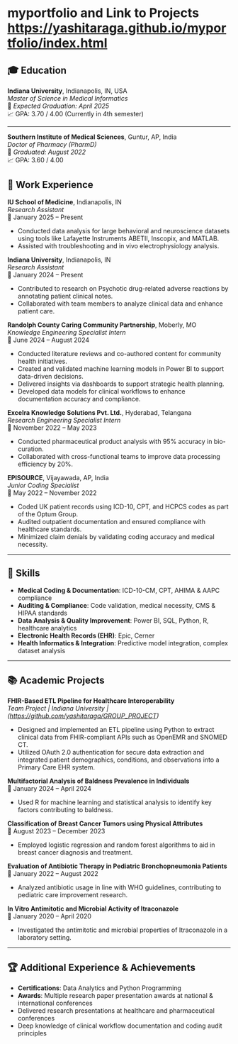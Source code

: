 # myportfolio and Link to Projects https://yashitaraga.github.io/myportfolio/index.html
## 🎓 Education

**Indiana University**, Indianapolis, IN, USA  
*Master of Science in Medical Informatics*  
📅 *Expected Graduation: April 2025*  
📈 GPA: 3.70 / 4.00 (Currently in 4th semester)

---

**Southern Institute of Medical Sciences**, Guntur, AP, India  
*Doctor of Pharmacy (PharmD)*  
📅 *Graduated: August 2022*  
📈 GPA: 3.60 / 4.00

## 💼 Work Experience

**IU School of Medicine**, Indianapolis, IN  
*Research Assistant*  
📅 January 2025 – Present  
- Conducted data analysis for large behavioral and neuroscience datasets using tools like Lafayette Instruments ABETII, Inscopix, and MATLAB.  
- Assisted with troubleshooting and in vivo electrophysiology analysis.

**Indiana University**, Indianapolis, IN  
*Research Assistant*  
📅 January 2024 – Present  
- Contributed to research on Psychotic drug-related adverse reactions by annotating patient clinical notes.  
- Collaborated with team members to analyze clinical data and enhance patient care.

**Randolph County Caring Community Partnership**, Moberly, MO  
*Knowledge Engineering Specialist Intern*  
📅 June 2024 – August 2024  
- Conducted literature reviews and co-authored content for community health initiatives.  
- Created and validated machine learning models in Power BI to support data-driven decisions.  
- Delivered insights via dashboards to support strategic health planning.  
- Developed data models for clinical workflows to enhance documentation accuracy and compliance.

**Excelra Knowledge Solutions Pvt. Ltd.**, Hyderabad, Telangana  
*Research Engineering Specialist Intern*  
📅 November 2022 – May 2023  
- Conducted pharmaceutical product analysis with 95% accuracy in bio-curation.  
- Collaborated with cross-functional teams to improve data processing efficiency by 20%.

**EPISOURCE**, Vijayawada, AP, India  
*Junior Coding Specialist*  
📅 May 2022 – November 2022  
- Coded UK patient records using ICD-10, CPT, and HCPCS codes as part of the Optum Group.  
- Audited outpatient documentation and ensured compliance with healthcare standards.  
- Minimized claim denials by validating coding accuracy and medical necessity.

---

## 🧠 Skills

- **Medical Coding & Documentation**: ICD-10-CM, CPT, AHIMA & AAPC compliance  
- **Auditing & Compliance**: Code validation, medical necessity, CMS & HIPAA standards  
- **Data Analysis & Quality Improvement**: Power BI, SQL, Python, R, healthcare analytics  
- **Electronic Health Records (EHR)**: Epic, Cerner  
- **Health Informatics & Integration**: Predictive model integration, complex dataset analysis  

---

## 📚 Academic Projects

**FHIR-Based ETL Pipeline for Healthcare Interoperability**  
*Team Project | Indiana University | (https://github.com/yashitaraga/GROUP_PROJECT)*
- Designed and implemented an ETL pipeline using Python to extract clinical data from FHIR-compliant APIs such as OpenEMR and SNOMED CT.  
- Utilized OAuth 2.0 authentication for secure data extraction and integrated patient demographics, conditions, and observations into a Primary Care EHR system.  

**Multifactorial Analysis of Baldness Prevalence in Individuals**  
📅 January 2024 – April 2024  
- Used R for machine learning and statistical analysis to identify key factors contributing to baldness.

**Classification of Breast Cancer Tumors using Physical Attributes**  
📅 August 2023 – December 2023  
- Employed logistic regression and random forest algorithms to aid in breast cancer diagnosis and treatment.

**Evaluation of Antibiotic Therapy in Pediatric Bronchopneumonia Patients**  
📅 January 2022 – August 2022  
- Analyzed antibiotic usage in line with WHO guidelines, contributing to pediatric care improvement research.

**In Vitro Antimitotic and Microbial Activity of Itraconazole**  
📅 January 2020 – April 2020  
- Investigated the antimitotic and microbial properties of Itraconazole in a laboratory setting.

---

## 🏆 Additional Experience & Achievements

- **Certifications**: Data Analytics and Python Programming  
- **Awards**: Multiple research paper presentation awards at national & international conferences  
- Delivered research presentations at healthcare and pharmaceutical conferences  
- Deep knowledge of clinical workflow documentation and coding audit principles  
